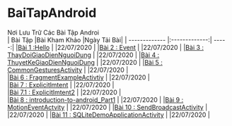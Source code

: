 # BaiTapAndroid
Nơi Lưu Trữ Các Bài Tập Androi </br>
|    Bài Tập                                                                                                     |Bài Kham Khảo                |Ngày Tải Bài|
| ------------- |:-------------:| -----:|
|[Bài 1 :Hello](https://github.com/Vanngoc98/Hello)                                                              |                             |22/07/2020  |
|[Bài 2 : Event](https://github.com/Vanngoc98/BaiTap-Su-ly-su-kien)                                              |                             |22/07/2020  |
|[Bài 3 : ThayDoiGiaoDienNguoiDung](https://github.com/Vanngoc98/ThayDoiGiaoDienNguoiDung)                       |                             |22/07/2020  |
|[Bài 4 : ThuyetKeGiaoDienNguoiDung](https://github.com/Vanngoc98/BaiTap-Thiet-ke-giao-dien-nguoi-dung)          |                             |22/07/2020  |
|[Bài 5 : CommonGesturesActivity](https://github.com/Vanngoc98/CommonGesturesActivity)                           |                             |22/07/2020  |   
|[Bài 6 : FragmentExampleActivtiy](https://github.com/Vanngoc98/FragmentExampleActivtiy)                         |                             |22/07/2020  |     
|[Bài 7 : Explicitlmtent](https://github.com/Vanngoc98/Explicitlmtent)                                           |                             |22/07/2020  |     
|[Bài 7.1 : Explicitlmtent2](https://github.com/Vanngoc98/ImplicitIntentActivity)                                |                             |22/07/2020  |     
|[Bài 8 : introduction-to-android_Part1](https://github.com/Vanngoc98/introduction-to-android_Part1)             |                             |22/07/2020  |                      |[Bài 9 : MotionEventActvity](https://github.com/Vanngoc98/MotionEventActvity)                                   |                             |22/07/2020  |
|[Bài 10 : SendBroadcastActivity](https://github.com/Vanngoc98/SendBroadcastActivity)                            |                             |22/07/2020  |
|[Bài 11 : SQLiteDemoApplicationActivity](https://github.com/Vanngoc98/SQLiteDemoApplicationActivity)            |                             |22/07/2020  |


                                                                                                                   
